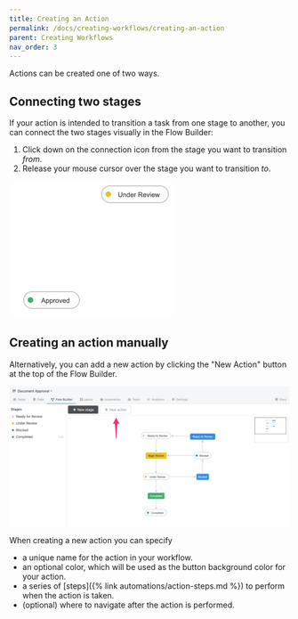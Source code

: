 ```yaml
---
title: Creating an Action
permalink: /docs/creating-workflows/creating-an-action
parent: Creating Workflows
nav_order: 3
---
```

Actions can be created one of two ways.

## Connecting two stages
If your action is intended to transition a task from one stage to another, you can connect the two stages visually in the Flow Builder:
1. Click down on the connection icon from the stage you want to transition *from*.
2. Release your mouse cursor over the stage you want to transition *to*.

![](/assets/images/c68d232-connect-stages.gif)

## Creating an action manually
Alternatively, you can add a new action by clicking the "New Action" button at the top of the Flow Builder.

![](/assets/images/0f60a10-new-action.png)

When creating a new action you can specify
* a unique name for the action in your workflow.
* an optional color, which will be used as the button background color for your action.
* a series of [steps]({% link automations/action-steps.md %}) to perform when the action is taken.
* (optional) where to navigate after the action is performed.
